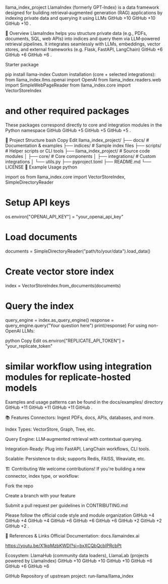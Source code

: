  llama_index_project
LlamaIndex (formerly GPT‑Index) is a data framework designed for building retrieval‑augmented generation (RAG) applications by indexing private data and querying it using LLMs 
GitHub
+10
GitHub
+10
GitHub
+10
.

🧩 Overview
LlamaIndex helps you structure private data (e.g., PDFs, documents, SQL, web APIs) into indices and query them via LLM‑powered retrieval pipelines. It integrates seamlessly with LLMs, embeddings, vector stores, and external frameworks (e.g. Flask, FastAPI, LangChain) 
GitHub
+6
GitHub
+6
GitHub
+6
.


Starter package 

pip install llama-index
Custom installation (core + selected integrations):
from llama_index.llms.openai import OpenAI
from llama_index.readers.web import SimpleWebPageReader
from llama_index.core import VectorStoreIndex


# and other required packages
These packages correspond directly to core and integration modules in the Python namespace 
GitHub
GitHub
+5
GitHub
+5
GitHub
+5
.

📁 Project Structure
bash
Copy
Edit
llama_index_project/
├── docs/                # Documentation & examples
├── indices/             # Sample index files
├── scripts/             # Helper scripts or CLI tools
├── llama_index_project/ # Source code modules
│   ├── core/            # Core components
│   ├── integrations/    # Custom integrations
│   └── utils.py
├── pyproject.toml
├── README.md
└── LICENSE
🚀 Example Usage
python

import os
from llama_index.core import VectorStoreIndex, SimpleDirectoryReader

# Setup API keys
os.environ["OPENAI_API_KEY"] = "your_openai_api_key"

# Load documents
documents = SimpleDirectoryReader("path/to/your/data").load_data()

# Create vector store index
index = VectorStoreIndex.from_documents(documents)

# Query the index
query_engine = index.as_query_engine()
response = query_engine.query("Your question here")
print(response)
For using non-OpenAI LLMs:

python
Copy
Edit
os.environ["REPLICATE_API_TOKEN"] = "your_replicate_token"
# similar workflow using integration modules for replicate-hosted models
Examples and usage patterns can be found in the docs/examples/ directory 
GitHub
+11
GitHub
+11
GitHub
+11
GitHub
.

📚 Features
Connectors: Ingest PDFs, docs, APIs, databases, and more.

Index Types: VectorStore, Graph, Tree, etc.

Query Engine: LLM‑augmented retrieval with contextual querying.

Integration-Ready: Plug into FastAPI, LangChain workflows, CLI tools.

Scalable: Persistence to disk; supports Redis, FAISS, Weaviate, etc.

🏗️ Contributing
We welcome contributions! If you're building a new connector, index type, or workflow:

Fork the repo

Create a branch with your feature

Submit a pull request per guidelines in CONTRIBUTING.md

Please follow the official code style and module organization 
GitHub
+4
GitHub
+4
GitHub
+4
GitHub
+6
GitHub
+6
GitHub
+6
GitHub
+2
GitHub
+2
GitHub
+2
.

🔗 References & Links
Official Documentation: docs.llamaindex.ai

https://youtu.be/X1kpMzbKWDI?si=bxXCQbQcbIPRcbPt

Ecosystem: LlamaHub (community data loaders), LlamaLab (projects powered by LlamaIndex) 
GitHub
+10
GitHub
+10
GitHub
+10
GitHub
+6
GitHub
+6
GitHub
+6

GitHub Repository of upstream project: run‑llama/llama_index
